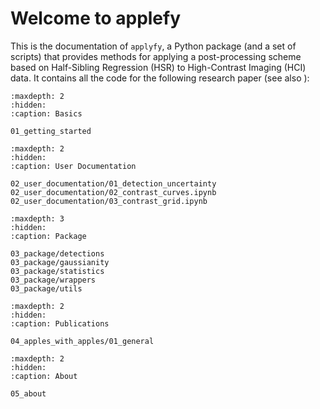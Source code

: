# Welcome to applefy

This is the documentation of ``applyfy``, a Python package (and a set of scripts) that provides methods for applying a post-processing scheme based on Half-Sibling Regression (HSR) to High-Contrast Imaging (HCI) data.
It contains all the code for the following research paper (see also ):

```{toctree}
:maxdepth: 2
:hidden:
:caption: Basics

01_getting_started
```

```{toctree}
:maxdepth: 2
:hidden:
:caption: User Documentation

02_user_documentation/01_detection_uncertainty
02_user_documentation/02_contrast_curves.ipynb
02_user_documentation/03_contrast_grid.ipynb
```

```{toctree}
:maxdepth: 3
:hidden:
:caption: Package

03_package/detections
03_package/gaussianity
03_package/statistics
03_package/wrappers
03_package/utils
```

```{toctree}
:maxdepth: 2
:hidden:
:caption: Publications

04_apples_with_apples/01_general
```

```{toctree}
:maxdepth: 2
:hidden:
:caption: About

05_about
```